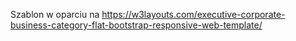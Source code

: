 Szablon w oparciu na
https://w3layouts.com/executive-corporate-business-category-flat-bootstrap-responsive-web-template/
